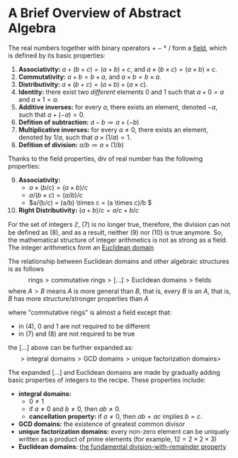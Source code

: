 <!--
 * SPDX-FileCopyrightText: Copyright (c) 2023-present NVIDIA CORPORATION & AFFILIATES.
 * All rights reserved.
 * SPDX-License-Identifier: BSD-3-Clause
-->

# A Brief Overview of Abstract Algebra

The real numbers together with binary operators $+$ $-$ $*$ $/$ form a [field](https://en.wikipedia.org/wiki/Field_(mathematics)),
which is defined by its basic properties:

1. **Associativity:** $a + (b + c) = (a + b) + c$, and $a \times (b \times c) = (a \times b) \times c$.
2. **Commutativity:** $a + b = b + a$, and $a \times b = b \times a$.
3. **Distributivity:** $a \times (b + c) = (a \times b) + (a \times c)$.
4. **Identity:** there exist two *different* elements $0$ and $1$ such that $a + 0 = a$ and $a \times 1 = a$.
5. **Additive inverses:** for every $a$, there exists an element, denoted $-a$, such that $a + (-a) = 0$.
6. **Defition of subtraction:** $a - b \coloneqq a + (-b)$
7. **Multiplicative inverses:** for every $a \neq 0$, there exists an element, denoted by $1/a$, such that $a \times (1/a) = 1$.
8. **Defition of division:** $a / b \coloneqq a \times (1/b)$

Thanks to the field properties, div of real number has the following properties:

9. **Associativity:**
   - $a \times (b/c) = (a \times b)/c$
   - $a/(b \times c) = (a/b)/c$
   - $a/(b/c) = (a/b) \times c = (a \times c)/b $
10. **Right Distributivity:** $(a+b)/c = a/c + b/c$

For the set of integers $\mathbb{Z}$, (7) is no longer true, therefore,
the division can not be defined as (8), and as a result, neither (9) nor (10) is true anymore.
So, the mathematical structure of integer arithmetics is not as strong as a field.
The integer arithmetics form an [Euclidean domain](https://en.wikipedia.org/wiki/Euclidean_domain)

The relationship between Euclidean domains and other algebraic structures is as follows
$$\text{rings} > \text{commutative rings} > \text{[...]} > \text{Euclidean domains} > \text{fields}$$
where $A > B$ means $A$ is more general than $B$, that is, every $B$ is an $A$,
that is, $B$ has more structure/stronger properties than $A$

where "commutative rings" is almost a field except that:
- in (4), $0$ and $1$ are not required to be different
- in (7) and (8) are not required to be true

the [...] above can be further expanded as:
$$> \text{integral domains} > \text{GCD domains} > \text{unique factorization domains} >$$

The expanded [...] and Euclidean domains are made by gradually adding basic
properties of integers to the recipe. These properties include:
- **integral domains:**
  - $0 \neq 1$
  - if $a \neq 0$ and $b \neq 0$, then $ab \neq 0$.
  - **cancellation property:** if $a \neq 0$, then $ab=ac$ implies $b=c$.
- **GCD domains:** the existence of greatest common divisor
- **unique factorization domains:** every non-zero element can be uniquely written as a product of prime elements (for example, $12 = 2 \times 2 \times 3$)
- **Euclidean domains:** [the fundamental division-with-remainder property](integer-division.md)